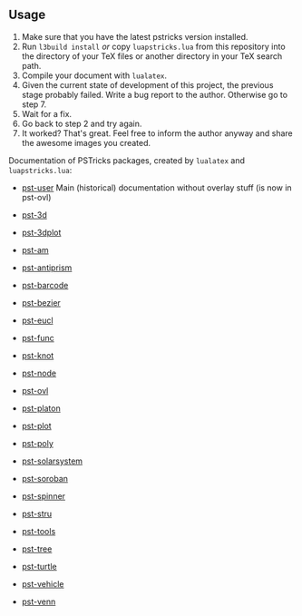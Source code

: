 ## Usage

  1. Make sure that you have the latest pstricks version installed.
  2. Run `l3build install` *or* copy `luapstricks.lua` from this repository into the directory of your TeX files or another directory in your TeX search path.
  3. Compile your document with `lualatex`.
  4. Given the current state of development of this project, the previous stage probably failed. Write a bug report to the author. Otherwise go to step 7.
  5. Wait for a fix.
  6. Go back to step 2 and try again.
  7. It worked? That's great. Feel free to inform the author anyway and share the awesome images you created.


Documentation of PSTricks packages, created by `lualatex` and `luapstricks.lua`:

- [pst-user](https://hvoss.org/PSTexa/pst-user.pdf) Main (historical) documentation without overlay stuff (is now in pst-ovl)


- [pst-3d](https://hvoss.org/PSTexa/pst-3d-doc.pdf)
- [pst-3dplot](https://hvoss.org/PSTexa/pst-3dplot-doc.pdf)
- [pst-am](https://hvoss.org/PSTexa/pst-am-doc.pdf)
- [pst-antiprism](https://hvoss.org/PSTexa/pst-antiprism-doc.pdf)
- [pst-barcode](https://hvoss.org/PSTexa/pst-barcode-doc.pdf)
- [pst-bezier](https://hvoss.org/PSTexa/pst-bezier-doc.pdf)
- [pst-eucl](https://hvoss.org/PSTexa/pst-eucl-doc.pdf)
- [pst-func](https://hvoss.org/PSTexa/pst-func-doc.pdf)
- [pst-knot](https://hvoss.org/PSTexa/pst-knot-doc.pdf)
- [pst-node](https://hvoss.org/PSTexa/pst-node-doc.pdf)
- [pst-ovl](https://hvoss.org/PSTexa/pst-ovl-doc.pdf)
- [pst-platon](https://hvoss.org/PSTexa/pst-platon-doc.pdf)
- [pst-plot](https://hvoss.org/PSTexa/pst-plot-doc.pdf)
- [pst-poly](https://hvoss.org/PSTexa/pst-poly-doc.pdf)
- [pst-solarsystem](https://hvoss.org/PSTexa/pst-solarsystem-doc.pdf)  
- [pst-soroban](https://hvoss.org/PSTexa/pst-soroban-doc.pdf)  
- [pst-spinner](https://hvoss.org/PSTexa/pst-spinner-doc.pdf)  
- [pst-stru](https://hvoss.org/PSTexa/pst-stru-doc.pdf)  
- [pst-tools](https://hvoss.org/PSTexa/pst-tools-doc.pdf)  
- [pst-tree](https://hvoss.org/PSTexa/pst-tree-doc.pdf)
- [pst-turtle](https://hvoss.org/PSTexa/pst-turtle-doc.pdf)  
- [pst-vehicle](https://hvoss.org/PSTexa/pst-vehicle-doc.pdf)  
- [pst-venn](https://hvoss.org/PSTexa/pst-venn-doc.pdf)  
